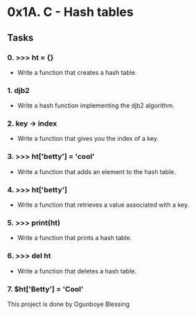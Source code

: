 # 0x1A. C - Hash tables

## Tasks
### 0. >>> ht = {}
- Write a function that creates a hash table.

### 1. djb2
- Write a hash function implementing the djb2 algorithm.

### 2. key -> index
- Write a function that gives you the index of a key.

### 3. >>> ht['betty'] = 'cool'
- Write a function that adds an element to the hash table.

### 4. >>> ht['betty']
- Write a function that retrieves a value associated with a key.

### 5. >>> print(ht)
- Write a function that prints a hash table.

### 6. >>> del ht
- Write a function that deletes a hash table.

### 7. $ht['Betty'] = 'Cool'
This project is done by Ogunboye Blessing
